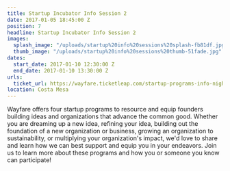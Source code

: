 ```yaml
---
title: Startup Incubator Info Session 2
date: 2017-01-05 18:45:00 Z
position: 7
headline: Startup Incubator Info Session 2
images:
  splash_image: "/uploads/startup%20info%20sessions%20splash-fb81df.jpg"
  thumb_image: "/uploads/startup%20info%20sessions%20thumb-51fade.jpg"
dates:
  start_date: 2017-01-10 12:30:00 Z
  end_date: 2017-01-10 13:30:00 Z
urls:
  ticket_url: https://wayfare.ticketleap.com/startup-programs-info-night/
location: Costa Mesa
---
```


Wayfare offers four startup programs to resource and equip founders building ideas and organizations that advance the common good. Whether you are dreaming up a new idea, refining your idea, building out the foundation of a new organization or business, growing an organization to sustainability, or multiplying your organization's impact, we'd love to share and learn how we can best support and equip you in your endeavors. Join us to learn more about these programs and how you or someone you know can participate!
